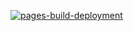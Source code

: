 [![pages-build-deployment](https://github.com/OfficiallySp/officiallysp.github.io/actions/workflows/pages/pages-build-deployment/badge.svg)](https://github.com/OfficiallySp/officiallysp.github.io/actions/workflows/pages/pages-build-deployment)
